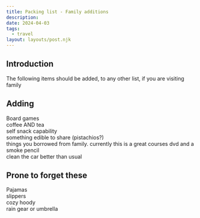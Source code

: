 ```yaml
---
title: Packing list - Family additions
description:
date: 2024-04-03
tags:
  - travel
layout: layouts/post.njk
---
```


## Introduction  

The following items should be added, to any other list, if you are visiting family
  
## Adding 
Board games   
coffee  AND tea   
self snack capability   
something edible to share (pistachios?)    
things you borrowed from family. currently this is a great courses dvd and a smoke pencil  
clean the car better than usual  

## Prone to forget these
Pajamas  
slippers  
cozy hoody  
rain gear or umbrella    
